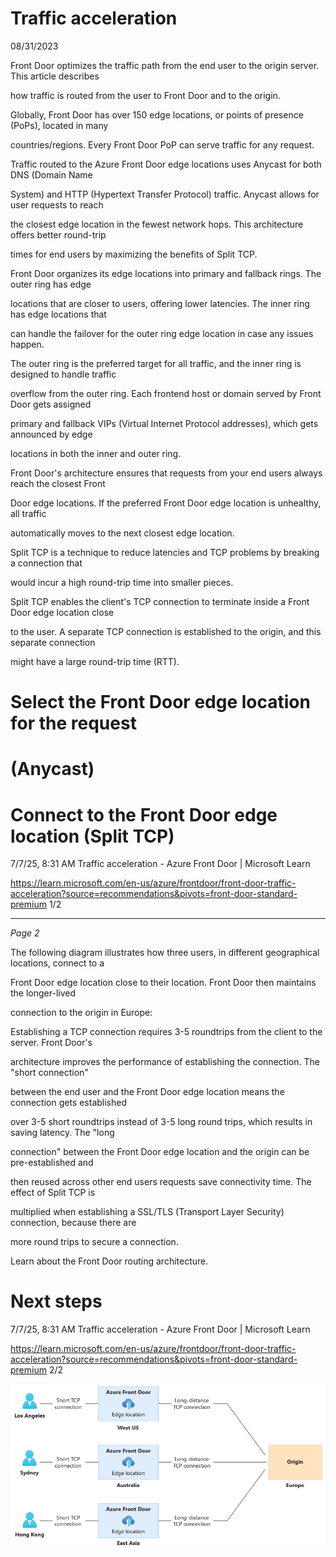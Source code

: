 # Traffic acceleration

08/31/2023

Front Door optimizes the traffic path from the end user to the origin server. This article describes

how traffic is routed from the user to Front Door and to the origin.

Globally, Front Door has over 150 edge locations, or points of presence (PoPs), located in many

countries/regions. Every Front Door PoP can serve traffic for any request.

Traffic routed to the Azure Front Door edge locations uses Anycast
 for both DNS (Domain Name

System) and HTTP (Hypertext Transfer Protocol) traffic. Anycast allows for user requests to reach

the closest edge location in the fewest network hops. This architecture offers better round-trip

times for end users by maximizing the benefits of Split TCP.

Front Door organizes its edge locations into primary and fallback rings. The outer ring has edge

locations that are closer to users, offering lower latencies. The inner ring has edge locations that

can handle the failover for the outer ring edge location in case any issues happen.

The outer ring is the preferred target for all traffic, and the inner ring is designed to handle traffic

overflow from the outer ring. Each frontend host or domain served by Front Door gets assigned

primary and fallback VIPs (Virtual Internet Protocol addresses), which gets announced by edge

locations in both the inner and outer ring.

Front Door's architecture ensures that requests from your end users always reach the closest Front

Door edge locations. If the preferred Front Door edge location is unhealthy, all traffic

automatically moves to the next closest edge location.

Split TCP
 is a technique to reduce latencies and TCP problems by breaking a connection that

would incur a high round-trip time into smaller pieces.

Split TCP enables the client's TCP connection to terminate inside a Front Door edge location close

to the user. A separate TCP connection is established to the origin, and this separate connection

might have a large round-trip time (RTT).

# Select the Front Door edge location for the request
# (Anycast)

# Connect to the Front Door edge location (Split TCP)

7/7/25, 8:31 AM
Traffic acceleration - Azure Front Door | Microsoft Learn

https://learn.microsoft.com/en-us/azure/frontdoor/front-door-traffic-acceleration?source=recommendations&pivots=front-door-standard-premium
1/2

---
*Page 2*

The following diagram illustrates how three users, in different geographical locations, connect to a

Front Door edge location close to their location. Front Door then maintains the longer-lived

connection to the origin in Europe:

Establishing a TCP connection requires 3-5 roundtrips from the client to the server. Front Door's

architecture improves the performance of establishing the connection. The "short connection"

between the end user and the Front Door edge location means the connection gets established

over 3-5 short roundtrips instead of 3-5 long round trips, which results in saving latency. The "long

connection" between the Front Door edge location and the origin can be pre-established and

then reused across other end users requests save connectivity time. The effect of Split TCP is

multiplied when establishing a SSL/TLS (Transport Layer Security) connection, because there are

more round trips to secure a connection.

Learn about the Front Door routing architecture.
# Next steps

7/7/25, 8:31 AM
Traffic acceleration - Azure Front Door | Microsoft Learn

https://learn.microsoft.com/en-us/azure/frontdoor/front-door-traffic-acceleration?source=recommendations&pivots=front-door-standard-premium
2/2

![Image](images/image_page2_0.png)